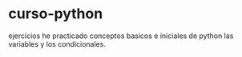 # curso-python
ejercicios 
he practicado conceptos basicos e iniciales de python
las variables y 
los condicionales.

